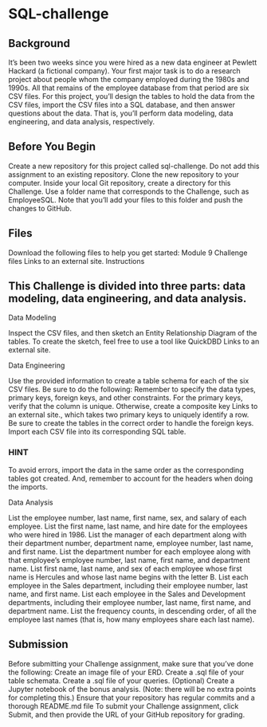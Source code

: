 # SQL-challenge
## Background

It’s been two weeks since you were hired as a new data engineer at Pewlett Hackard (a fictional company). Your first major task is to do a research project about people whom the company employed during the 1980s and 1990s. All that remains of the employee database from that period are six CSV files.
For this project, you’ll design the tables to hold the data from the CSV files, import the CSV files into a SQL database, and then answer questions about the data. That is, you’ll perform data modeling, data engineering, and data analysis, respectively.

## Before You Begin
Create a new repository for this project called sql-challenge. Do not add this assignment to an existing repository.
Clone the new repository to your computer.
Inside your local Git repository, create a directory for this Challenge. Use a folder name that corresponds to the Challenge, such as EmployeeSQL.
Note that you’ll add your files to this folder and push the changes to GitHub.
## Files

Download the following files to help you get started:
Module 9 Challenge files Links to an external site.
Instructions

## This Challenge is divided into three parts: data modeling, data engineering, and data analysis.
Data Modeling

Inspect the CSV files, and then sketch an Entity Relationship Diagram of the tables. To create the sketch, feel free to use a tool like QuickDBD Links to an external site.

Data Engineering

Use the provided information to create a table schema for each of the six CSV files. Be sure to do the following:
Remember to specify the data types, primary keys, foreign keys, and other constraints.
For the primary keys, verify that the column is unique. Otherwise, create a composite key Links to an external site., which takes two primary keys to uniquely identify a row.
Be sure to create the tables in the correct order to handle the foreign keys.
Import each CSV file into its corresponding SQL table.
### HINT
To avoid errors, import the data in the same order as the corresponding tables got created. And, remember to account for the headers when doing the imports.

Data Analysis

List the employee number, last name, first name, sex, and salary of each employee.
List the first name, last name, and hire date for the employees who were hired in 1986.
List the manager of each department along with their department number, department name, employee number, last name, and first name.
List the department number for each employee along with that employee’s employee number, last name, first name, and department name.
List first name, last name, and sex of each employee whose first name is Hercules and whose last name begins with the letter B.
List each employee in the Sales department, including their employee number, last name, and first name.
List each employee in the Sales and Development departments, including their employee number, last name, first name, and department name.
List the frequency counts, in descending order, of all the employee last names (that is, how many employees share each last name).
## Submission

Before submitting your Challenge assignment, make sure that you’ve done the following:
Create an image file of your ERD.
Create a .sql file of your table schemata.
Create a .sql file of your queries.
(Optional) Create a Jupyter notebook of the bonus analysis. (Note: there will be no extra points for completing this.)
Ensure that your repository has regular commits and a thorough README.md file
To submit your Challenge assignment, click Submit, and then provide the URL of your GitHub repository for grading.
